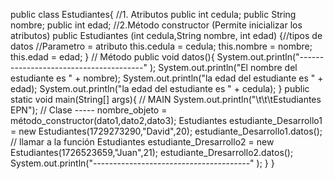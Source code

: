 public class Estudiantes{
 //1. Atributos
 public int cedula;
 public String nombre;
 public int edad;
 //2.Método constructor (Permite inicializar los atributos)
 public Estudiantes (int cedula,String nombre, int edad) {//tipos de datos
//Parametro = atributo
 this.cedula = cedula;
 this.nombre = nombre;
 this.edad = edad;
 }
 // Método
 public void datos(){
 System.out.println("---------------------------------------" );
 System.out.println("El nombre del estudiante es " + nombre);
 System.out.println("la edad del estudiante es " + edad);
 System.out.println("la edad del estudiante es " + cedula);
 }
 public static void main(String[] args){ // MAIN
 System.out.println("\t\t\tEstudiantes EPN");
// Clase ----- nombre_objeto = método_constructor(dato1,dato2,dato3);
 Estudiantes estudiante_Desarrollo1 = new
Estudiantes(1729273290,"David",20);
 estudiante_Desarrollo1.datos(); // llamar a la función
 Estudiantes estudiante_Dresarrollo2 = new
Estudiantes(1726523659,"Juan",21);
 estudiante_Dresarrollo2.datos();
 System.out.println("---------------------------------------" );
 }
}

